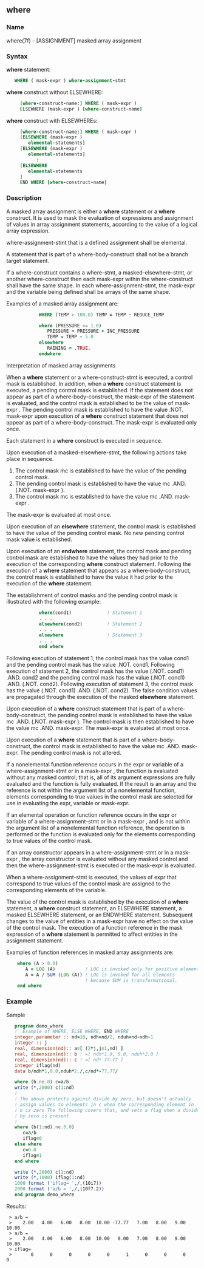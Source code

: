 ## where

### **Name**
   where(7f) - [ASSIGNMENT] masked array assignment

### **Syntax**
  **where** statement:
```fortran
   WHERE ( mask-expr ) where-assignment-stmt
```
  **where** construct without ELSEWHERE:
```fortran
     [where-construct-name:] WHERE ( mask-expr )
     ELSEWHERE (mask-expr ) [where-construct-name]
```
  **where** construct with ELSEWHEREs:
```fortran
     [where-construct-name:] WHERE ( mask-expr )
     [ELSEWHERE (mask-expr )
        elemental-statements]
     [ELSEWHERE (mask-expr )
        elemental-statements]
           :
     [ELSEWHERE
        elemental-statements
     ]
     END WHERE [where-construct-name]
```
### **Description**
   A masked array assignment is either a **where** statement or a **where**
   construct. It is used to mask the evaluation of expressions and
   assignment of values in array assignment statements, according to
   the value of a logical array expression.

   where-assignment-stmt that is a defined assignment shall be elemental.

   A statement that is part of a where-body-construct shall not be a
   branch target statement.

   If a where-construct contains a where-stmt, a masked-elsewhere-stmt, or
   another where-construct then each mask-expr within the where-construct
   shall have the same shape. In each where-assignment-stmt, the mask-expr
   and the variable being defined shall be arrays of the same shape.

   Examples of a masked array assignment are:

```fortran
            WHERE (TEMP > 100.0) TEMP = TEMP - REDUCE_TEMP

            where (PRESSURE <= 1.0)
               PRESSURE = PRESSURE + INC_PRESSURE
               TEMP = TEMP - 5.0
            elsewhere
               RAINING = .TRUE.
            endwhere
```
   Interpretation of masked array assignments

   When a **where** statement or a where-construct-stmt is executed, a control
   mask is established. In addition,
   when a **where** construct statement is executed, a pending control
   mask is established. If the statement does not appear as part of a
   where-body-construct, the mask-expr of the statement is evaluated,
   and the control mask is established to be the value of mask-expr . The
   pending control mask is established to have the value .NOT. mask-expr
   upon execution of a **where** construct statement that does not appear as
   part of a where-body-construct. The mask-expr is evaluated only once.

   Each statement in a **where** construct is executed in sequence.

   Upon execution of a masked-elsewhere-stmt, the following actions take place in sequence.

   1. The control mask mc is established to have the value of the pending control mask.
   2. The pending control mask is established to have the value mc .AND. (.NOT. mask-expr ).
   3. The control mask mc is established to have the value mc .AND. mask-expr .

   The mask-expr is evaluated at most once.

   Upon execution of an **elsewhere** statement, the control mask is
   established to have the value of the pending
   control mask. No new pending control mask value is established.

   Upon execution of an **endwhere** statement, the control mask and pending
   control mask are established to have the values they had prior to the
   execution of the corresponding **where** construct statement. Following the
   execution of a **where** statement that appears as a where-body-construct,
   the control mask is established to have the value it had prior to the
   execution of the **where** statement.

   The establishment of control masks and the pending control mask
   is illustrated with the following example:

```fortran
            where(cond1)             ! Statement 1
            . . .
            elsewhere(cond2)         ! Statement 2
            . . .
            elsewhere                ! Statement 3
            . . .
            end where
```

   Following execution of statement 1, the control mask has the value
   cond1 and the pending control mask has the value .NOT. cond1.
   Following execution of statement 2, the control mask has the value
   (.NOT. cond1) .AND. cond2 and the pending control mask has the
   value (.NOT. cond1) .AND. (.NOT. cond2). Following execution
   of statement 3, the control mask has the value (.NOT. cond1)
   .AND. (.NOT. cond2). The false condition values are propagated
   through the execution of the masked **elsewhere** statement.

   Upon execution of a **where** construct statement that is part of a
   where-body-construct, the pending control mask is established to
   have the value mc .AND. (.NOT. mask-expr ). The control mask is then
   established to have the value mc .AND. mask-expr. The mask-expr is
   evaluated at most once.

   Upon execution of a **where** statement that is part of a
   where-body-construct, the control mask is established to have the
   value mc .AND. mask-expr. The pending control mask is not altered.

   If a nonelemental function reference occurs in the expr or variable
   of a where-assignment-stmt or in a mask-expr ,
   the function is evaluated without any masked control; that is, all of
   its argument expressions are fully evaluated and the function is fully
   evaluated. If the result is an array and the reference is not within
   the argument list of a nonelemental function, elements corresponding
   to true values in the control mask are selected for use in evaluating
   the expr, variable or mask-expr.

   If an elemental operation or function reference occurs in the expr
   or variable of a where-assignment-stmt or in a
   mask-expr , and is not within the argument list of a nonelemental
   function reference, the operation is performed or the function is
   evaluated only for the elements corresponding to true values of the
   control mask.

   If an array constructor appears in a where-assignment-stmt or in a
   mask-expr , the array constructor is evaluated
   without any masked control and then the where-assignment-stmt is
   executed or the mask-expr is evaluated.

   When a where-assignment-stmt is executed, the values of expr that
   correspond to true values of the control mask
   are assigned to the corresponding elements of the variable.

   The value of the control mask is established by the execution of a
   **where** statement, a **where** construct
   statement, an ELSEWHERE statement, a masked ELSEWHERE statement, or
   an ENDWHERE statement. Subsequent changes to the value of entities
   in a mask-expr have no effect on the value of the control mask. The
   execution of a function reference in the mask expression of a **where**
   statement is permitted to affect entities in the assignment statement.

   Examples of function references in masked array assignments are:

```fortran
    where (A > 0.0)
       A = LOG (A)           ! LOG is invoked only for positive elements.
       A = A / SUM (LOG (A)) ! LOG is invoked for all elements
                             ! because SUM is transformational.
    end where
```

### **Example**

  Sample

```fortran
   program demo_where
   !  Example of WHERE, ELSE WHERE, END WHERE
   integer,parameter :: nd=10, ndh=nd/2, nduh=nd-ndh-1
   integer :: j
   real, dimension(nd):: a=[ (2*j,j=1,nd) ]
   real, dimension(nd):: b ! =[ ndh*1.0, 0.0, nduh*2.0 ]
   real, dimension(nd):: c ! =[ nd*-77.77 ]
   integer iflag(nd)
   data b/ndh*1,0.0,nduh*2./,c/nd*-77.77/

   where (b.ne.0) c=a/b
   write (*,2000) c(1:nd)
   !
   ! The above protects against divide by zero, but doesn't actually
   ! assign values to elements in c when the corresponding element in
   ! b is zero The following covers that, and sets a flag when a divide
   ! by zero is present
   !
   where (b(1:nd).ne.0.0)
      c=a/b
      iflag=0
   else where
      c=0.0
      iflag=1
   end where

   write (*,2000) c(1:nd)
   write (*,1000) iflag(1:nd)
   1000 format ('iflag= ',/,(10i7))
   2000 format ('a/b = ',/,(10f7.2))
   end program demo_where
```
Results:
```text
 > a/b = 
 >    2.00   4.00   6.00   8.00  10.00 -77.77   7.00   8.00   9.00  10.00
 > a/b = 
 >    2.00   4.00   6.00   8.00  10.00   0.00   7.00   8.00   9.00  10.00
 > iflag= 
 >       0      0      0      0      0      1      0      0      0      0
```

